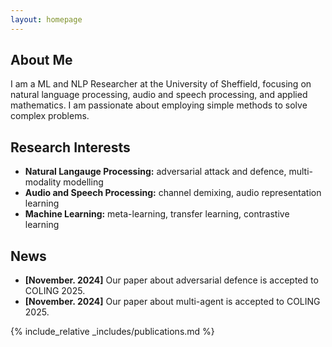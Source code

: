 ```yaml
---
layout: homepage
---
```


## About Me

I am a ML and NLP Researcher at the University of Sheffield, focusing on natural language processing, audio and speech processing, and applied mathematics. I am passionate about employing simple methods to solve complex problems.

## Research Interests

- **Natural Langauge Processing:** adversarial attack and defence, multi-modality modelling
- **Audio and Speech Processing:** channel demixing, audio representation learning
- **Machine Learning:** meta-learning, transfer learning, contrastive learning

## News

- **[November. 2024]** Our paper about adversarial defence is accepted to COLING 2025.
- **[November. 2024]** Our paper about multi-agent is accepted to COLING 2025.

{% include_relative _includes/publications.md %}

<!-- {% include_relative _includes/services.md %} -->
